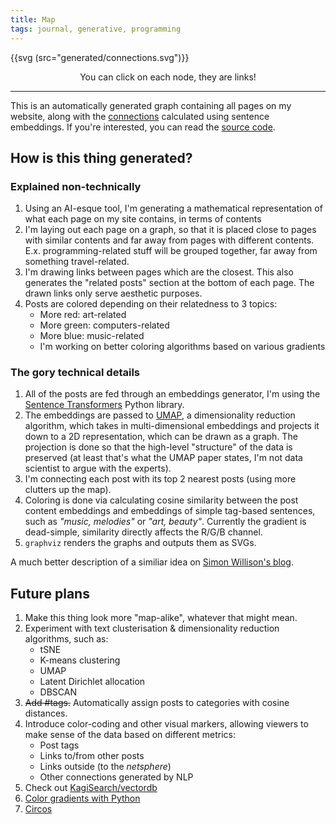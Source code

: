 ```yaml
---
title: Map
tags: journal, generative, programming
---
```


{{svg (src="generated/connections.svg")}}

<center>
You can click on each node, they are links!
</center>

---

This is an automatically generated graph containing all pages on my website,
along with the [connections](https://en.m.wikipedia.org/wiki/Intertwingularity)
calculated using sentence embeddings. If you're interested, you can read the
[source code](https://github.com/Wint3rmute/baczek.me/blob/main/exocortex).


## How is this thing generated?

### Explained non-technically

1. Using an AI-esque tool, I'm generating a mathematical representation of what
   each page on my site contains, in terms of contents
2. I'm laying out each page on a graph, so that it is placed close to pages
   with similar contents and far away from pages with different contents. E.x.
   programming-related stuff will be grouped together, far away from something
   travel-related.
3. I'm drawing links between pages which are the closest. This also generates
   the "related posts" section at the bottom of each page. The drawn links only
   serve aesthetic purposes.
4. Posts are colored depending on their relatedness to 3 topics:
    - More red: art-related
    - More green: computers-related
    - More blue: music-related
    - I'm working on better coloring algorithms based on various gradients

### The gory technical details

1. All of the posts are fed through an embeddings generator, I'm using the
   [Sentence Transformers](https://www.sbert.net/) Python library.
2. The embeddings are passed to [UMAP](https://arxiv.org/abs/1802.03426), a
   dimensionality reduction algorithm, which takes in multi-dimensional
   embeddings and projects it down to a 2D representation, which can be drawn
   as a graph. The projection is done so that the high-level "structure" of the
   data is preserved (at least that's what the UMAP paper states, I'm not data
   scientist to argue with the experts).
3. I'm connecting each post with its top 2 nearest posts (using more clutters
   up the map).
4. Coloring is done via calculating cosine similarity between the post content
   embeddings and embeddings of simple tag-based sentences, such as *"music,
   melodies"* or *"art, beauty"*. Currently the gradient is dead-simple,
   similarity directly affects the R/G/B channel.
5. `graphviz` renders the graphs and outputs them as SVGs.

A much better description of a similiar idea on [Simon Willison's
blog](https://simonwillison.net/2023/Oct/23/embeddings/).

## Future plans

1. Make this thing look more "map-alike", whatever that might mean.
2. Experiment with text clusterisation & dimensionality reduction algorithms,
such as:
    - tSNE
    - K-means clustering
    - UMAP
    - Latent Dirichlet allocation
    - DBSCAN
3. ~~Add #tags.~~ Automatically assign posts to categories with cosine distances.
4. Introduce color-coding and other visual markers, allowing viewers to make
sense of the data based on different metrics:
    - Post tags
    - Links to/from other posts
    - Links outside (to the *netsphere*)
    - Other connections generated by NLP
5. Check out [KagiSearch/vectordb](https://github.com/kagisearch/vectordb)
6. [Color gradients with Python](https://bsouthga.dev/posts/color-gradients-with-python)
7. [Circos](https://circos.ca/)
